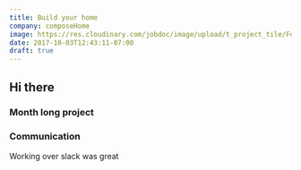 ```yaml
---
title: Build your home
company: composeHome
image: https://res.cloudinary.com/jobdoc/image/upload/t_project_tile/Fort_Collins_gv6km8.jpg
date: 2017-10-03T12:43:11-07:00
draft: true
---
```


## Hi there

### Month long project

### Communication
Working over slack was great